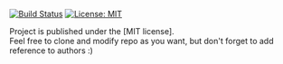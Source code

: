 
[![Build Status](https://travis-ci.com/pamuditha/GDGLKWEB.svg?branch=master)](https://travis-ci.com/pamuditha/GDGLKWEB)
[![License: MIT](https://img.shields.io/badge/License-MIT-yellow.svg)](https://opensource.org/licenses/MIT)



Project is published under the [MIT license].  
Feel free to clone and modify repo as you want, but don't forget to add reference to authors :)
